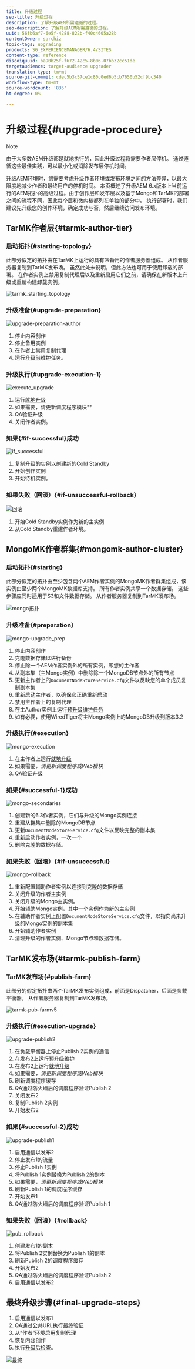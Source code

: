 ```yaml
---
title: 升级过程
seo-title: 升级过程
description: 了解升级AEM所需遵循的过程。
seo-description: 了解升级AEM所需遵循的过程。
uuid: 56fb6af7-6e5f-4288-822b-f40c4605a28b
contentOwner: sarchiz
topic-tags: upgrading
products: SG_EXPERIENCEMANAGER/6.4/SITES
content-type: reference
discoiquuid: ba90b25f-f672-42c5-8b06-07bb32cc51de
targetaudience: target-audience upgrader
translation-type: tm+mt
source-git-commit: cdec5b3c57ce1c80c0ed6b5cb7650b52cf9bc340
workflow-type: tm+mt
source-wordcount: '835'
ht-degree: 0%

---
```



# 升级过程{#upgrade-procedure}

>[!NOTE]
>
>由于大多数AEM升级都是就地执行的，因此升级过程将需要作者层停机。 通过遵循这些最佳实践，可以最小化或消除发布层停机时间。

升级AEM环境时，您需要考虑升级作者环境或发布环境之间的方法差异，以最大限度地减少作者和最终用户的停机时间。 本页概述了升级AEM 6.x版本上当前运行的AEM拓扑的高级过程。由于创作层和发布层以及基于Mongo和TarMK的部署之间的流程不同，因此每个层和微内核都列在单独的部分中。 执行部署时，我们建议先升级您的创作环境，确定成功与否，然后继续访问发布环境。

## TarMK作者层{#tarmk-author-tier}

### 启动拓扑{#starting-topology}

此部分假定的拓扑由在TarMK上运行的具有冷备用的作者服务器组成。 从作者服务器复制到TarMK发布场。 虽然此处未说明，但此方法也可用于使用卸载的部署。 在作者实例上禁用复制代理后以及重新启用它们之前，请确保在新版本上升级或重新构建卸载实例。

![tarmk_starting_topology](assets/tarmk_starting_topology.jpg)

### 升级准备{#upgrade-preparation}

![upgrade-preparation-author](assets/upgrade-preparation-author.png)

1. 停止内容创作
1. 停止备用实例
1. 在作者上禁用复制代理
1. 运行[升级前维护任务](/help/sites-deploying/pre-upgrade-maintenance-tasks.md)。

### 升级执行{#upgrade-execution-1}

![execute_upgrade](assets/execute_upgrade.jpg)

1. 运行[就地升级](/help/sites-deploying/in-place-upgrade.md)
1. 如果需要，请更新调度程序模块&#x200B;**
1. QA验证升级
1. 关闭作者实例。

### 如果{#if-successful}成功

![if_successful](assets/if_successful.jpg)

1. 复制升级的实例以创建新的Cold Standby
1. 开始创作实例
1. 开始待机实例。

### 如果失败（回滚）{#if-unsuccessful-rollback}

![回滚](assets/rollback.jpg)

1. 开始Cold Standby实例作为新的主实例
1. 从Cold Standby重建作者环境。

## MongoMK作者群集{#mongomk-author-cluster}

### 启动拓扑{#starting}

此部分假定的拓扑由至少包含两个AEM作者实例的MongoMK作者群集组成，该实例由至少两个MongoMK数据库支持。 所有作者实例共享一个数据存储。 这些步骤应同时适用于S3和文件数据存储。 从作者服务器复制到TarMK发布场。

![mongo拓扑](assets/mongo-topology.jpg)

### 升级准备{#preparation}

![mongo-upgrade_prep](assets/mongo-upgrade_prep.jpg)

1. 停止内容创作
1. 克隆数据存储以进行备份
1. 停止除一个AEM作者实例外的所有实例，即您的主作者
1. 从副本集（主Mongo实例）中删除除一个MongoDB节点外的所有节点
1. 更新主作者上的`DocumentNodeStoreService.cfg`文件以反映您的单个成员复制副本集
1. 重新启动主作者，以确保它正确重新启动
1. 禁用主作者上的复制代理
1. 在主Author实例上运行[预升级维护任务](/help/sites-deploying/pre-upgrade-maintenance-tasks.md)
1. 如有必要，使用WiredTiger将主Mongo实例上的MongoDB升级到版本3.2

### 升级执行{#execution}

![mongo-execution](assets/mongo-execution.jpg)

1. 在主作者上运行[就地升级](/help/sites-deploying/in-place-upgrade.md)
1. 如果需要&#x200B;*，请更新调度程序或Web模块*
1. QA验证升级

### 如果{#successful-1}成功

![mongo-secondaries](assets/mongo-secondaries.jpg)

1. 创建新的6.3作者实例，它们与升级的Mongo实例连接
1. 重建从群集中删除的MongoDB节点
1. 更新`DocumentNodeStoreService.cfg`文件以反映完整的副本集
1. 重新启动作者实例，一次一个
1. 删除克隆的数据存储。

### 如果失败（回滚）{#if-unsuccessful}

![mongo-rollback](assets/mongo-rollback.jpg)

1. 重新配置辅助作者实例以连接到克隆的数据存储
1. 关闭升级的作者主实例
1. 关闭升级的Mongo主实例。
1. 开始辅助Mongo实例，其中一个实例作为新的主实例
1. 在辅助作者实例上配置`DocumentNodeStoreService.cfg`文件，以指向尚未升级的Mongo实例的副本集
1. 开始辅助作者实例
1. 清理升级的作者实例、Mongo节点和数据存储。

## TarMK发布场{#tarmk-publish-farm}

### TarMK发布场{#publish-farm}

此部分的假定拓扑由两个TarMK发布实例组成，前面是Dispatcher，后面是负载平衡器。 从作者服务器复制到TarMK发布场。

![tarmk-pub-farmv5](assets/tarmk-pub-farmv5.png)

### 升级执行{#execution-upgrade}

![upgrade-publish2](assets/upgrade-publish2.png)

1. 在负载平衡器上停止Publish 2实例的通信
1. 在发布2上运行[预升级维护](/help/sites-deploying/pre-upgrade-maintenance-tasks.md)
1. 在发布2上运行[就地升级](/help/sites-deploying/in-place-upgrade.md)
1. 如果需要&#x200B;*，请更新调度程序或Web模块*
1. 刷新调度程序缓存
1. QA通过防火墙后的调度程序验证Publish 2
1. 关闭发布2
1. 复制Publish 2实例
1. 开始发布2

### 如果{#successful-2}成功

![upgrade-publish1](assets/upgrade-publish1.png)

1. 启用通信以发布2
1. 停止发布1的流量
1. 停止Publish 1实例
1. 将Publish 1实例替换为Publish 2的副本
1. 如果需要&#x200B;*，请更新调度程序或Web模块*
1. 刷新Publish 1的调度程序缓存
1. 开始发布1
1. QA通过防火墙后的调度程序验证Publish 1

### 如果失败（回滚）{#rollback}

![pub_rollback](assets/pub_rollback.jpg)

1. 创建发布1的副本
1. 将Publish 2实例替换为Publish 1的副本
1. 刷新Publish 2的调度程序缓存
1. 开始发布2
1. QA通过防火墙后的调度程序验证Publish 2
1. 启用通信以发布2

## 最终升级步骤{#final-upgrade-steps}

1. 启用通信以发布1
1. QA通过公共URL执行最终验证
1. 从“作者”环境启用复制代理
1. 恢复内容创作
1. 执行[升级后检查](/help/sites-deploying/post-upgrade-checks-and-troubleshooting.md)。

![最终](assets/final.jpg)
